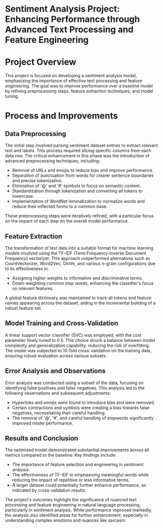 # Sentiment Analysis Project: Enhancing Performance through Advanced Text Processing and Feature Engineering

# Project Overview
This project is focused on developing a sentiment analysis model, emphasizing the importance of effective text processing and feature engineering. The goal was to improve performance over a baseline model by refining preprocessing steps, feature extraction techniques, and model tuning.

# Process and Improvements

## Data Preprocessing

The initial step involved parsing sentiment dataset entries to extract relevant text and labels. This process required slicing specific columns from each data row. The critical enhancement in this phase was the introduction of advanced preprocessing techniques, including:

- Removal of URLs and emojis to reduce bias and improve performance.
- Separation of punctuation from words for clearer sentence boundaries and precise tokenization.
- Elimination of '@' and '#' symbols to focus on semantic content.
- Standardization through tokenization and converting all tokens to lowercase.
- Implementation of WordNet lemmatization to normalize words and reduce their inflected forms to a common base.

These preprocessing steps were iteratively refined, with a particular focus on the impact of each step on the overall model performance.

## Feature Extraction

The transformation of text data into a suitable format for machine learning models involved using the TF-IDF (Term Frequency-Inverse Document Frequency) vectorizer. This approach outperformed alternatives such as CountVectorizer, Word2Vec, GloVe, and various n-gram configurations due to its effectiveness in:

- Assigning higher weights to informative and discriminative terms.
- Down-weighting common stop words, enhancing the classifier's focus on relevant features.

A global feature dictionary was maintained to track all tokens and feature names appearing across the dataset, aiding in the incremental building of a robust feature set.

## Model Training and Cross-Validation

A linear support vector classifier (SVC) was employed, with the cost parameter finely tuned to 0.5. This choice struck a balance between model complexity and generalization capability, reducing the risk of overfitting. The model was subjected to 10-fold cross-validation on the training data, ensuring robust evaluation across various subsets.

## Error Analysis and Observations

Error analysis was conducted using a subset of the data, focusing on identifying false positives and false negatives. This analysis led to the following observations and subsequent adjustments:

- Hyperlinks and emojis were found to introduce bias and were removed.
- Certain contractions and symbols were creating a bias towards false negatives, necessitating their careful handling.
- The removal of '@', '#', and careful handling of stopwords significantly improved model performance.

## Results and Conclusion

The optimized model demonstrated substantial improvements across all metrics compared to the baseline. Key findings include:

- The importance of feature selection and engineering in sentiment analysis.
- The effectiveness of TF-IDF in emphasizing meaningful words while reducing the impact of repetitive or less informative terms.
- A larger dataset could potentially further enhance performance, as indicated by cross-validation results.

The project's outcomes highlight the significance of nuanced text processing and feature engineering in natural language processing, particularly in sentiment analysis. While performance improved markedly, the analysis also identified areas for further enhancement, especially in understanding complex emotions and nuances like sarcasm.

